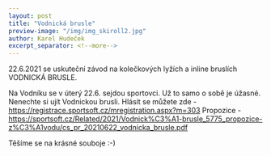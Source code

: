 ```yaml
---
layout: post
title: "Vodnická brusle"
preview-image: "/img/img_skiroll2.jpg"
author: Karel Hudeček
excerpt_separator: <!--more-->
---
```


22.6.2021 se uskuteční závod na kolečkových lyžích a inline bruslích VODNICKÁ BRUSLE. 



Na Vodníku se v úterý 22.6. sejdou sportovci. Už to samo o sobě je úžasné. Nenechte si ujít Vodnickou brusli. Hlásit se můžete zde -   https://registrace.sportsoft.cz/mregistration.aspx?m=303
Propozice - https://sportsoft.cz/Related/2021/Vodnick%C3%A1-brusle_5775_propozice-z%C3%A1vodu/cs_pr_20210622_vodnicka_brusle.pdf

Těšíme se na krásné souboje :-)

 <!--more-->